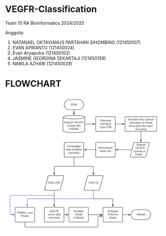 # VEGFR-Classification
Team 10 RA Bioinformatics 2024/2025

Anggota:
1. NATANAEL OKTAVIANUS PARTAHAN SIHOMBING (121450107) 
2. EVAN APRIANTO (121450024) 
3. Evan Aryaputra (121450102) 
4. JASMINE GEORGINA SEKARTAJI (121450159) 
5. NABILA AZHARI (121450029) 

# FLOWCHART
![flowchart](flowchart.jpg)
